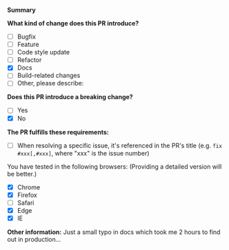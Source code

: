 <!-- Please don't delete this template -->

<!-- PULL REQUEST TEMPLATE -->
<!-- (Update "[ ]" to "[x]" to check a box) -->

**Summary**

**What kind of change does this PR introduce?**

- [ ] Bugfix
- [ ] Feature
- [ ] Code style update
- [ ] Refactor
- [x] Docs
- [ ] Build-related changes
- [ ] Other, please describe:

**Does this PR introduce a breaking change?**

- [ ] Yes
- [x] No

**The PR fulfills these requirements:**

- [ ] When resolving a specific issue, it's referenced in the PR's title (e.g. `fix #xxx[,#xxx]`, where "xxx" is the issue number)

You have tested in the following browsers: (Providing a detailed version will be better.)

- [x] Chrome
- [x] Firefox
- [ ] Safari
- [x] Edge
- [x] IE

**Other information:** Just a small typo in docs which took me 2 hours to find out in production...
